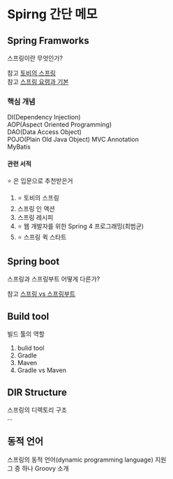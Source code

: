 Spirng 간단 메모
================

Spring Framworks
----------------

스프링이란 무엇인가?

참고 [토비의 스프링](https://jongmin92.github.io/2018/05/20/Spring/toby-8/#%EC%8A%A4%ED%94%84%EB%A7%81%EC%9D%B4%EB%9E%80-%EB%AC%B4%EC%97%87%EC%9D%B8%EA%B0%80)  
참고 [스프링 요령과 기본](https://taes-k.github.io/trick&basic.html)

### 핵심 개념

DI(Dependency Injection)  
AOP(Aspect Oriented Programming)  
DAO(Data Access Object)  
POJO(Plain Old Java Object) MVC Annotation  
MyBatis

#### 관련 서적

⭐ 은 입문으로 추천받은거

1.	⭐ 토비의 스프링
2.	스프링 인 액션  
3.	스프링 레시피
4.	⭐ 웹 개발자를 위한 Spring 4 프로그래밍(최범균)
5.	⭐ 스프링 퀵 스타트

Spring boot
-----------

스프링과 스프링부트 어떻게 다른가?

참고 [스프링 vs 스프링부트](https://dzone.com/articles/spring-vs-spring-boot)

Build tool
----------

빌드 툴의 역할

1.	bulid tool
2.	Gradle
3.	Maven
4.	Gradle vs Maven

DIR Structure
-------------

스프링의 디렉토리 구조  
...

동적 언어
---------

스프링의 동적 언어(dynamic programming language) 지원  
그 중 하나 Groovy 소개
